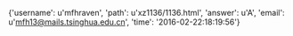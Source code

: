 {'username': u'mfhraven', 'path': u'xz1136/1136.html', 'answer': u'A', 'email': u'mfh13@mails.tsinghua.edu.cn', 'time': '2016-02-22:18:19:56'}